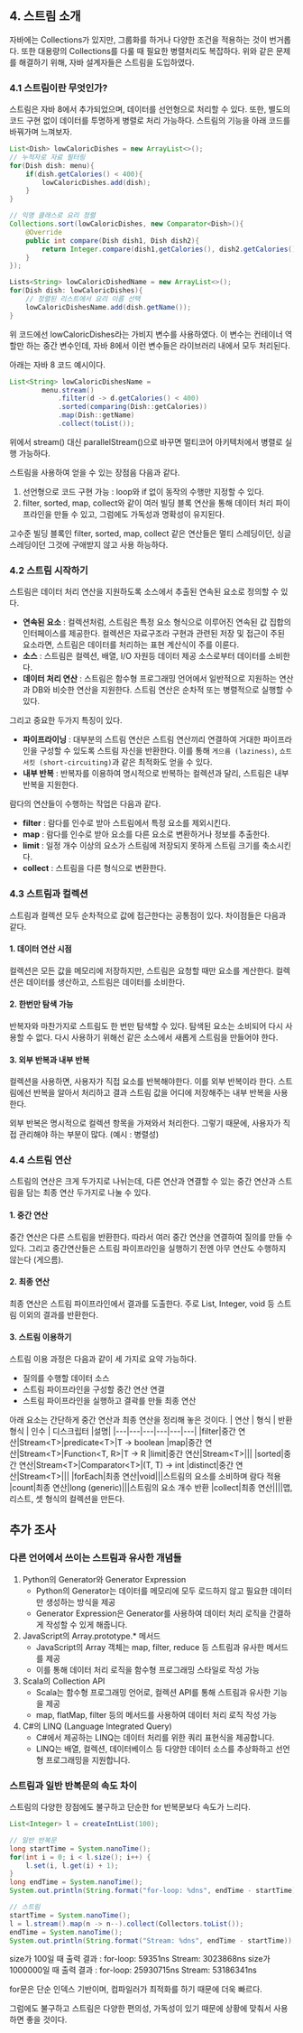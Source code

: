 ## 4. 스트림 소개
자바에는 Collections가 있지만, 그룹화를 하거나 다양한 조건을 적용하는 것이 번거롭다. 또한 대용량의 Collections를 다룰 때 필요한 병렬처리도 복잡하다.
위와 같은 문제를 해결하기 위해, 자바 설계자들은 스트림을 도입하였다.

### 4.1 스트림이란 무엇인가?
스트림은 자바 8에서 추가되었으며, 데이터를 선언형으로 처리할 수 있다. 또한, 별도의 코드 구현 없이 데이터를 투명하게 병렬로 처리 가능하다. 스트림의 기능을 아래 코드를 바꿔가며 느껴보자.
```Java
List<Dish> lowCaloricDishes = new ArrayList<>();
// 누적자로 자료 필터링
for(Dish dish: menu){
	if(dish.getCalories() < 400){
		lowCaloricDishes.add(dish);
	}
}

// 익명 클래스로 요리 정렬
Collections.sort(lowCaloricDishes, new Comparator<Dish>(){
	@Override
	public int compare(Dish dish1, Dish dish2){
		return Integer.compare(dish1,getCalories(), dish2.getCalories());
	}
});

Lists<String> lowCaloricDishedName = new ArrayList<>();
for(Dish dish: lowCaloricDishes){
	// 정렬된 리스트에서 요리 이름 선택
	lowCaloricDishesName.add(dish.getName());
}
```
위 코드에선 lowCaloricDishes라는 가비지 변수를 사용하였다. 이 변수는 컨테이너 역할만 하는 중간 변수인데, 자바 8에서 이런 변수들은 라이브러리 내에서 모두 처리된다.

아래는 자바 8 코드 예시이다.
```Java
List<String> lowCaloricDishesName = 
		menu.stream()
			.filter(d -> d.getCalories() < 400)
			.sorted(comparing(Dish::getCalories))
			.map(Dish::getName)
			.collect(toList());
```
위에서 stream() 대신 parallelStream()으로 바꾸면 멀티코어 아키텍처에서 병렬로 실행 가능하다.

스트림을 사용하여 얻을 수 있는 장점음 다음과 같다.
1. 선언형으로 코드 구현 가능 : loop와 if 없이 동작의 수행만 지정할 수 있다.
2. filter, sorted, map, collect와 같이 여러 빌딩 블록 연산을 통해 데이터 처리 파이프라인을 만들 수 있고, 그럼에도 가독성과 명확성이 유지된다.

고수준 빌딩 블록인 filter, sorted, map, collect 같은 연산들은 멀티 스레딩이던, 싱글 스레딩이던 그것에 구애받지 않고 사용 하능하다.

### 4.2 스트림 시작하기
스트림은 데이터 처리 연산을 지원하도록 소스에서 추출된 연속된 요소로 정의할 수 있다.
* **연속된 요소** : 컬렉션처럼, 스트림은 특정 요소 형식으로 이루어진 연속된 값 집합의 인터페이스를 제공한다. 컬렉션은 자료구조라 구현과 관련된 저장 및 접근이 주된 요소라면, 스트림은 데이터를 처리하는 표현 계산식이 주를 이룬다.
* **소스** : 스트림은 컬렉션, 배열, I/O 자원등 데이터 제공 소스로부터 데이터를 소비한다.
* **데이터 처리 연산** : 스트림은 함수형 프로그래밍 언어에서 일반적으로 지원하는 연산과 DB와 비슷한 연산을 지원한다. 스트림 연산은 순차적 또는 병렬적으로 실행할 수 있다.

그리고 중요한 두가지 특징이 있다.
* **파이프라이닝** : 대부분의 스트림 연산은 스트림 연산끼리 연결하여 거대한 파이프라인을 구성할 수 있도록 스트림 자신을 반환한다. 이를 통해 `게으름 (laziness)`, `쇼트 서킷 (short-circuiting)`과 같은 최적화도 얻을 수 있다.
* **내부 반복** : 반복자를 이용하여 명시적으로 반복하는 컬렉션과 달리, 스트림은 내부 반복을 지원한다.

람다의 연산들이 수행하는 작업은 다음과 같다.
* **filter** : 람다를 인수로 받아 스트림에서 특정 요소를 제외시킨다.
* **map** : 람다를 인수로 받아 요소를 다른 요소로 변환하거나 정보를 추출한다.
* **limit** : 일정 개수 이상의 요소가 스트림에 저장되지 못하게 스트림 크기를 축소시킨다.
* **collect** : 스트림을 다른 형식으로 변환한다. 

### 4.3 스트림과 컬렉션
스트림과 컬렉션 모두 순차적으로 값에 접근한다는 공통점이 있다.
차이점들은 다음과 같다.
#### 1. 데이터 연산 시점
컬렉션은 모든 값을 메모리에 저장하지만, 스트림은 요청할 때만 요소를 계산한다.
컬렉션은 데이터를 생산하고, 스트림은 데이터를 소비한다.
#### 2. 한번만 탐색 가능
반복자와 마찬가지로 스트림도 한 번만 탐색할 수 있다. 탐색된 요소는 소비되어 다시 사용할 수 없다. 다시 사용하기 위해선 같은 소스에서 새롭게 스트림을 만들어야 한다.
#### 3. 외부 반복과 내부 반복
컬렉션을 사용하면, 사용자가 직접 요소를 반복해야한다. 이를 외부 반복이라 한다.
스트림에선 반복을 알아서 처리하고 결과 스트림 값을 어디에 저장해주는 내부 반복을 사용한다.

외부 반복은 명시적으로 컬렉션 항목을 가져와서 처리한다. 그렇기 때문에, 사용자가 직접 관리해야 하는 부분이 많다.
(예시 : 병렬성)

### 4.4 스트림 연산
스트림의 연산은 크게 두가지로 나뉘는데, 다른 연산과 연결할 수 있는 중간 연산과 스트림을 담는 최종 연산 두가지로 나눌 수 있다.
#### 1. 중간 연산
중간 연산은 다른 스트림을 반환한다. 따라서 여러 중간 연산을 연결하여 질의를 만들 수 있다. 그리고 중간연산들은 스트림 파이프라인을 실행하기 전엔 아무 연산도 수행하지 않는다 (게으름).

#### 2. 최종 연산
최종 연산은 스트림 파이프라인에서 결과를 도출한다. 주로 List, Integer, void 등 스트림 이외의 결과를 반환한다.

#### 3. 스트림 이용하기
스트림 이용 과정은 다음과 같이 세 가지로 요약 가능하다.
* 질의를 수행할 데이터 소스
* 스트림 파이프라인을 구성할 중간 연산 연결
* 스트림 파이프라인을 실행하고 결곽를 만들 최종 연산

아래 요소는 간단하게 중간 연산과 최종 연산을 정리해 놓은 것이다.
| 연산 | 형식 | 반환 형식 | 인수 | 디스크립터 |설명|
|---|---|---|---|---|---|
|filter|중간 연산|Stream\<T>|predicate\<T>|T -> boolean
|map|중간 연산|Stream\<T>|Function\<T, R>|T -> R
|limit|중간 연산|Stream\<T>|||
|sorted|중간 연산|Stream\<T>|Comparator\<T>|(T, T) -> int
|distinct|중간 연산|Stream\<T>|||
|forEach|최종 연산|void|||스트림의 요소를 소비하며 람다 적용
|count|최종 연산|long (generic)|||스트림의 요소 개수 반환
|collect|최종 연산||||맵, 리스트, 셋 형식의 컬렉션을 만든다.

## 추가 조사 
### 다른 언어에서 쓰이는 스트림과 유사한 개념들
1. Python의 Generator와 Generator Expression
	-   Python의 Generator는 데이터를 메모리에 모두 로드하지 않고 필요한 데이터만 생성하는 방식을 제공
	-   Generator Expression은 Generator를 사용하여 데이터 처리 로직을 간결하게 작성할 수 있게 해줍니다.
2. JavaScript의 Array.prototype.* 메서드
    -   JavaScript의 Array 객체는 map, filter, reduce 등 스트림과 유사한 메서드를 제공
    -   이를 통해 데이터 처리 로직을 함수형 프로그래밍 스타일로 작성 가능
3.  Scala의 Collection API
    -   Scala는 함수형 프로그래밍 언어로, 컬렉션 API를 통해 스트림과 유사한 기능을 제공
    -   map, flatMap, filter 등의 메서드를 사용하여 데이터 처리 로직 작성 가능
4.  C#의 LINQ (Language Integrated Query)
    -   C#에서 제공하는 LINQ는 데이터 처리를 위한 쿼리 표현식을 제공합니다.
    -   LINQ는 배열, 컬렉션, 데이터베이스 등 다양한 데이터 소스를 추상화하고 선언형 프로그래밍을 지원합니다.

### 스트림과 일반 반복문의 속도 차이
스트림의 다양한 장점에도 불구하고 단순한 for 반복문보다 속도가 느리다.
```Java
List<Integer> l = createIntList(100);

// 일반 반복문
long startTime = System.nanoTime();
for(int i = 0; i < l.size(); i++) {
	l.set(i, l.get(i) + 1);
}
long endTime = System.nanoTime();
System.out.println(String.format("for-loop: %dns", endTime - startTime));

// 스트림
startTime = System.nanoTime();
l = l.stream().map(n -> n--).collect(Collectors.toList()); 
endTime = System.nanoTime(); 
System.out.println(String.format("Stream: %dns", endTime - startTime));
```
size가 100일 때 출력 결과 : 
for-loop: 59351ns
Stream: 3023868ns
size가 1000000일 때 출력 결과 : 
for-loop: 25930715ns
Stream: 53186341ns

for문은 단순 인덱스 기반이며, 컴파일러가 최적화를 하기 때문에 더욱 빠르다.

그럼에도 불구하고 스트림은 다양한 편의성, 가독성이 있기 때문에 상황에 맞춰서 사용하면 좋을 것이다.
